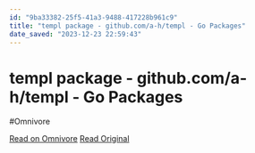 ```yaml
---
id: "9ba33382-25f5-41a3-9488-417228b961c9"
title: "templ package - github.com/a-h/templ - Go Packages"
date_saved: "2023-12-23 22:59:43"
---
```


# templ package - github.com/a-h/templ - Go Packages
#Omnivore

[Read on Omnivore](https://omnivore.app/me/templ-package-github-com-a-h-templ-go-packages-18c98e7e381)
[Read Original](https://pkg.go.dev/github.com/a-h/templ)

